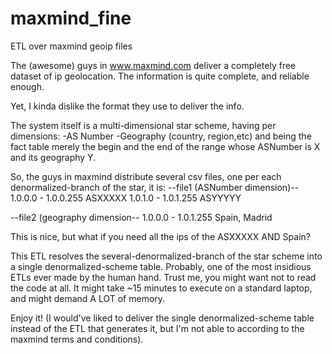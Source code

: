 # maxmind_fine
ETL over maxmind geoip files

The (awesome) guys in www.maxmind.com deliver a completely free dataset of ip geolocation. 
The information is quite complete, and reliable enough.

Yet, I kinda dislike the format they use to deliver the info.

The system itself is a multi-dimensional star scheme, having per dimensions:
  -AS Number
  -Geography (country, region,etc)
and being the fact table merely 
  the begin and the end of the range whose ASNumber is X and its geography Y.
  
So, the guys in maxmind distribute several csv files, one per each denormalized-branch of the star, it is:
--file1 (ASNumber dimension)--
1.0.0.0 - 1.0.0.255 ASXXXXX
1.0.1.0 - 1.0.1.255 ASYYYYY

--file2 (geography dimension--
1.0.0.0 - 1.0.1.255 Spain, Madrid

This is nice, but what if you need all the ips of the ASXXXXX AND Spain?

This ETL resolves the several-denormalized-branch of the star scheme into a single denormalized-scheme table.
Probably, one of the most insidious ETLs ever made by the human hand. Trust me, you might want not to read the code at all.
It might take ~15 minutes to execute on a standard laptop, and might demand A LOT of memory.

Enjoy it!
(I would've liked to deliver the single denormalized-scheme table instead of the ETL that generates it, but I'm not able to according to the maxmind terms and conditions).

